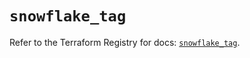 # `snowflake_tag`

Refer to the Terraform Registry for docs: [`snowflake_tag`](https://registry.terraform.io/providers/snowflakedb/snowflake/2.2.0/docs/resources/tag).
